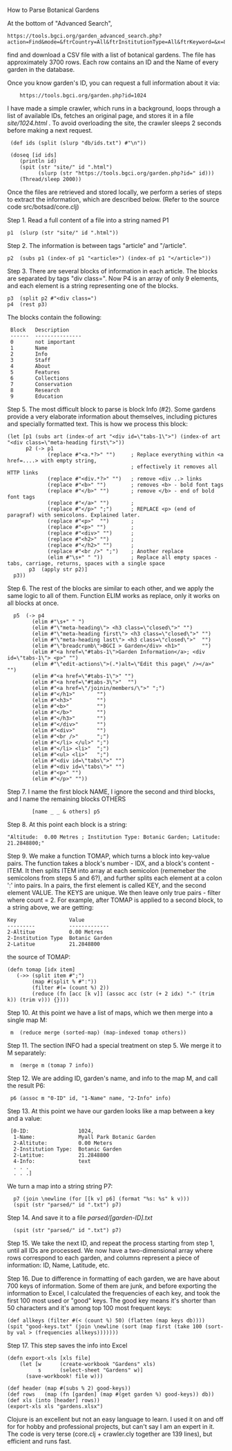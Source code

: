 How to Parse Botanical Gardens

At the bottom of "Advanced Search",

    https://tools.bgci.org/garden_advanced_search.php?action=Find&mode=&ftrCountry=All&ftrInstitutionType=All&ftrKeyword=&x=84&y=22#results

find and download a CSV file with a list of botanical gardens.
The file has approximately 3700 rows.
Each row contains an ID and the Name of every garden in the database. 

Once you know garden's ID, you can request a full information about it via:

        https://tools.bgci.org/garden.php?id=1024

I have made a simple crawler, which runs in a background, loops through a list of available IDs,
fetches an original page, and stores it in a file _site/1024.html_ .
To avoid overloading the site, the crawler sleeps 2 seconds before making a
next request.

     (def ids (split (slurp "db/ids.txt") #"\n"))

     (doseq [id ids]
        (println id)
        (spit (str "site/" id ".html")
              (slurp (str "https://tools.bgci.org/garden.php?id=" id)))
        (Thread/sleep 2000))

Once the files are retrieved and stored locally, we perform a series of steps
to extract the information, which are described below.  (Refer to the source code src/botsad/core.clj)

Step 1. Read a full content of a file into a string named P1
   
    p1  (slurp (str "site/" id ".html"))

Step 2. The information is between tags "article" and "/article".

    p2  (subs p1 (index-of p1 "<article>") (index-of p1 "</article>"))

Step 3. There are several blocks of information in each article. The blocks are separated by tags
"div class=". Now P4 is an array of only 9 elements, and each element is a string representing
one of the blocks.

    p3  (split p2 #"<div class=")
    p4  (rest p3)

The blocks contain the following:

     Block   Description   
     ------  ---------------
     0       not important
     1       Name
     2       Info
     3       Staff
     4       About
     5       Features
     6       Collections
     7       Conservation
     8       Research
     9       Education


Step 5. The most difficult block to parse is block Info (#2). 
Some gardens provide a very elaborate information about themselves, including pictures and 
specially formatted text. This is how we process this block:

    (let [p1 (subs art (index-of art "<div id=\"tabs-1\">") (index-of art "<div class=\"meta-heading first\">"))
          p2 (-> p1
                 (replace #"<a.*?>" "")     ; Replace everything within <a href=....> with empty string,
                                            ; effectively it removes all HTTP links
                 (replace #"<div.*?>" "")   ; remove <div ..> links
                 (replace #"<b>" "")        ; removes <b> - bold font tags
                 (replace #"</b>" "")       ; remove </b> - end of bold font tags
                 (replace #"</a>" "")       ;
                 (replace #"</p>" ";")      ; REPLACE <p> (end of paragraf) with semicolons. Explained later.
                 (replace #"<p>"  "")       ;  
                 (replace #"<p>" "")        ;
                 (replace #"<div>" "")      ;
                 (replace #"<h2>" "")       ;
                 (replace #"</h2>" "")      ;
                 (replace #"<br />" ";")    ; Another replace
                 (elim #"\s+" " "))         ; Replace all empty spaces - tabs, carriage, returns, spaces with a single space
           p3  (apply str p2)]
      p3))


Step 6. The rest of the blocks are similar to each other, and we apply the same logic to all of them. Function
ELIM works as replace, only it works on all blocks at once.

      p5  (-> p4 
            (elim #"\s+" " ")
            (elim #"\"meta-heading\"> <h3 class=\"closed\">" "")
            (elim #"\"meta-heading first\"> <h3 class=\"closed\">" "")
            (elim #"\"meta-heading last\"> <h3 class=\"closed\">"  "")
            (elim #"\"breadcrumb\">BGCI > Garden</div> <h1>"       "")
            (elim #"<a href=\"#tabs-1\">Garden Information</a>; <div id=\"tabs-1\"> <p>" "")
            (elim #"\"edit-actions\">(.*)alt=\"Edit this page\" /></a>" "")
            (elim #"<a href=\"#tabs-1\">" "")
            (elim #"<a href=\"#tabs-3\">"  "")
            (elim #"<a href=\"/joinin/members/\">" ";")
            (elim #"</h1>"       "")
            (elim #"<h3>"        "")
            (elim #"<b>"         "")
            (elim #"</b>"        "")
            (elim #"</h3>"       "")
            (elim #"</div>"      "")
            (elim #"<div>"       "")
            (elim #"<br />"      ";")
            (elim #"</li> </ul>" ";")
            (elim #"</li> <li>"  ";")
            (elim #"<ul> <li>"   ";")
            (elim #"<div id=\"tabs\">" "")
            (elim #"<div id=\"tabs\">" "")
            (elim #"<p>" "")
            (elim #"</p>" ""))

Step 7. I name the first block NAME, I ignore the second and third blocks, and I name the
remaining blocks OTHERS

            [name _ _ & others] p5

Step 8. At this point each block is a string:

    "Altitude:	0.00 Metres ; Institution Type: Botanic Garden; Latitude: 21.2848800;"

Step 9. We make a function TOMAP, which turns a block into key-value pairs.
The function takes a block's number - IDX, and a block's content - ITEM. 
It then splits ITEM into array at each semicolon (rememeber the semicolons from steps 5 and 6?), and further splits 
each element at a colon ':' into pairs.
In a pairs, the first element is called KEY, and the second element VALUE.
The KEYS are unique. We then leave only true pairs - filter where count = 2. For example, after TOMAP is applied to a 
second block, to a string above, we are getting:

    Key                 Value
    ---------           -------------
    2-Altitue           0.00 Metres
    2-Institution Type  Botanic Garden 
    2-Latitue           21.2848800

the source of TOMAP:

    (defn tomap [idx item]
       (->> (split item #";")
            (map #(split % #":"))
            (filter #(= (count %) 2))
            (reduce (fn [acc [k v]] (assoc acc (str (+ 2 idx) "-" (trim k)) (trim v))) {})))

Step 10. At this point we have a list of maps, which we then merge into a single map M:

     m  (reduce merge (sorted-map) (map-indexed tomap others))

Step 11. The section INFO had a special treatment on step 5. We merge it to M separately:

     m  (merge m (tomap 7 info))

Step 12. We are adding ID, garden's name, and info to the map M, and call the result P6:

     p6 (assoc m "0-ID" id, "1-Name" name, "2-Info" info)

Step 13. At this point we have our garden looks like a map between a key and a value:

     [0-ID:                1024, 
      1-Name:              Myall Park Botanic Garden
      2-Altitute:          0.00 Meters
      2-Institution Type:  Botanic Garden 
      2-Latitue:           21.2848800
      4-Info:              text
      . . .
      . . .]

We turn a map into a string string P7:

      p7 (join \newline (for [[k v] p6] (format "%s: %s" k v)))
      (spit (str "parsed/" id ".txt") p7)

Step 14. And save it to a file _parsed/[garden-ID].txt_

      (spit (str "parsed/" id ".txt") p7)

Step 15. We take the next ID, and repeat the process starting from step 1, until all IDs are processed.
We now have a two-dimensional array where rows correspond to each garden, and columns represent a piece of information:
ID, Name, Latitude, etc.

Step 16. Due to difference in formatting of each garden, we are have about 700 keys of information.
Some of them are junk, and before exporting the information to Excel, I calculated the frequencies of each
key, and took the first 100 most used or "good" keys.
The good key means it's shorter than 50 characters and it's among top 100 most frequent keys:

    (def allkeys (filter #(< (count %) 50) (flatten (map keys db))))
    (spit "good-keys.txt" (join \newline (sort (map first (take 100 (sort-by val > (frequencies allkeys)))))))


Step 17. This step saves the info into Excel

    (defn export-xls [xls file]
        (let [w      (create-workbook "Gardens" xls)
              s      (select-sheet "Gardens" w)]
          (save-workbook! file w)))

    (def header (map #(subs % 2) good-keys))
    (def rows   (map (fn [garden] (map #(get garden %) good-keys)) db))
    (def xls (into [header] rows))
    (export-xls xls "gardens.xlsx")

Clojure is an excellent but not an easy language to learn.
I used it on and off for for hobby and professional projects, but can't
say I am an expert in it. The code is very terse (core.clj + crawler.cly together are 139 lines),
but efficient and runs fast. 



